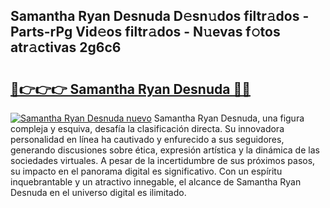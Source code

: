 ## Samantha Ryan Desnuda D𝚎sn𝚞dos filtr𝚊dos - Parts-rPg Vid𝚎os filtr𝚊dos - N𝚞evas f𝚘tos atr𝚊ctivas 2g6c6

# <h2><a href="http://mb287f.tromn.icu/?c=Samantha+Ryan+Desnuda">🔗👉👉👉 Samantha Ryan Desnuda 🔗🔗</a></h2>

[![Samantha Ryan Desnuda nuevo](https://i.imgur.com/pEAQMta.gif)](http://mb287f.tromn.icu/?c=Samantha+Ryan+Desnuda)
Samantha Ryan Desnuda, una figura compleja y esquiva, desafía la clasificación directa. Su innovadora personalidad en línea ha cautivado y enfurecido a sus seguidores, generando discusiones sobre ética, expresión artística y la dinámica de las sociedades virtuales. A pesar de la incertidumbre de sus próximos pasos, su impacto en el panorama digital es significativo. Con un espíritu inquebrantable y un atractivo innegable, el alcance de Samantha Ryan Desnuda en el universo digital es ilimitado.

